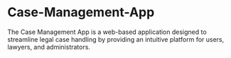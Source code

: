 # Case-Management-App
The Case Management App is a web-based application designed to streamline legal case handling by providing an intuitive platform for users, lawyers, and administrators. 
